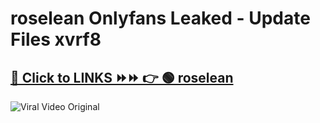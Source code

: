 
 # roselean Onlyfans Leaked - Update Files xvrf8

## <h2><a href="https://clipsfans.com/roselean&ref=git">🔗 Click to LINKS ⏩⏩ 👉 🟢 roselean </a></h2>

<a href="https://clipsfans.com/roselean&ref=git" rel="nofollow" data-target="animated-image.originalLink"><img src="https://i.ibb.co.com/xMMVF88/686577567.gif" alt="Viral Video Original" style="max-width: 100%; display: inline-block;" data-target="animated-image.originalImage"></a>

